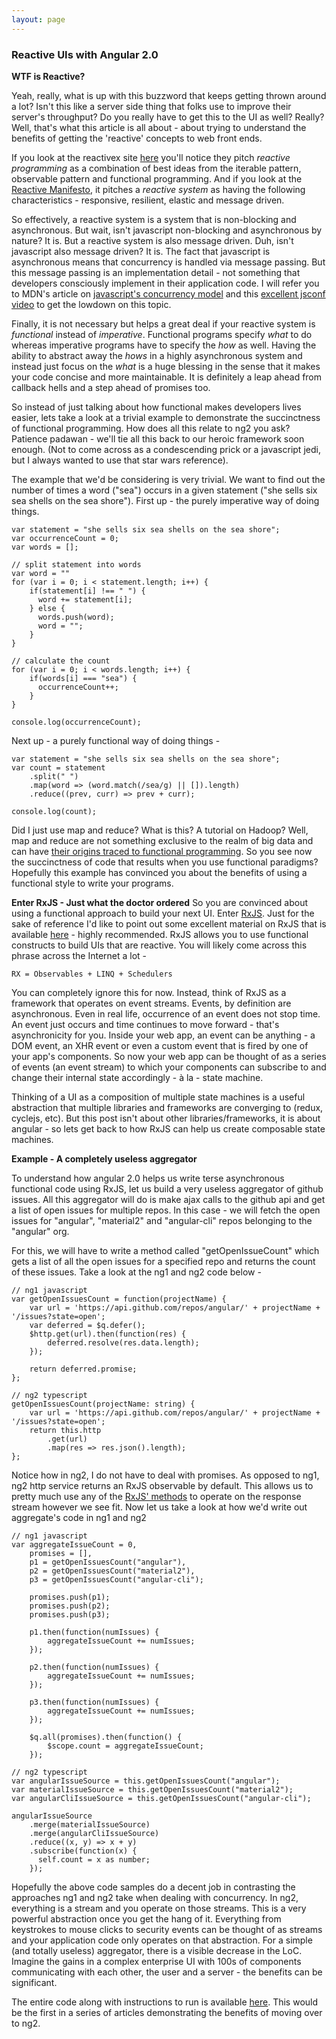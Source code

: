 ```yaml
---
layout: page
---
```

### Reactive UIs with Angular 2.0

**WTF is Reactive?**

Yeah, really, what is up with this buzzword that keeps getting thrown around a lot? Isn't this like a server side thing that folks use to improve their server's throughput? Do you really have to get this to the UI as well? Really? Well, that's what this article is all about - about trying to understand the benefits of getting the 'reactive' concepts to web front ends.

If you look at the reactivex site [here](http://reactivex.io/) you'll notice they pitch *reactive programming* as a combination of best ideas from the iterable pattern, observable pattern and functional programming. And if you look at the [Reactive Manifesto](http://www.reactivemanifesto.org/), it pitches a *reactive system* as having the following characteristics - responsive, resilient, elastic and message driven.

So effectively, a reactive system is a system that is non-blocking and asynchronous. But wait, isn't javascript non-blocking and asynchronous by nature? It is. But a reactive system is also message driven. Duh, isn't javascript also message driven? It is. The fact that javascript is asynchronous means that concurrency is handled via message passing. But this message passing is an implementation detail - not something that developers consciously implement in their application code. I will refer you to MDN's article on [javascript's concurrency model](https://developer.mozilla.org/en/docs/Web/JavaScript/EventLoop) and this [excellent jsconf video](https://www.youtube.com/watch?v=8aGhZQkoFbQ) to get the lowdown on this topic.

Finally, it is not necessary but helps a great deal if your reactive system is *functional* instead of *imperative*. Functional programs specify *what* to do whereas imperative programs have to specify the *how* as well. Having the ability to abstract away the *hows* in a highly asynchronous system and instead just focus on the *what* is a huge blessing in the sense that it makes your code concise and more maintainable. It is definitely a leap ahead from callback hells and a step ahead of promises too.

So instead of just talking about how functional makes developers lives easier, lets take a look at a trivial example to demonstrate the succinctness of functional programming. How does all this relate to ng2 you ask? Patience padawan - we'll tie all this back to our heroic framework soon enough. (Not to come across as a condescending prick or a javascript jedi, but I always wanted to use that star wars reference).

The example that we'd be considering is very trivial. We want to find out the number of times a word ("sea") occurs in a given statement ("she sells six sea shells on the sea shore"). First up - the purely imperative way of doing things.

~~~
var statement = "she sells six sea shells on the sea shore";
var occurrenceCount = 0;
var words = [];

// split statement into words
var word = ""
for (var i = 0; i < statement.length; i++) {
    if(statement[i] !== " ") {
      word += statement[i];
    } else {
      words.push(word);
      word = "";
    }   
}

// calculate the count
for (var i = 0; i < words.length; i++) {
    if(words[i] === "sea") {
      occurrenceCount++;
    }
}

console.log(occurrenceCount);
~~~

Next up - a purely functional way of doing things -

~~~
var statement = "she sells six sea shells on the sea shore";
var count = statement
    .split(" ")
    .map(word => (word.match(/sea/g) || []).length)
    .reduce((prev, curr) => prev + curr);

console.log(count);
~~~

Did I just use map and reduce? What is this? A tutorial on Hadoop? Well, map and reduce are not something exclusive to the realm of big data and can have [their origins traced to functional programming](http://www.cs.cornell.edu/courses/cs3110/2011sp/lectures/lec05-map-reduce/map-reduce.htm). So you see now the succinctness of code that results when you use functional paradigms? Hopefully this example has convinced you about the benefits of using a functional style to write your programs.

**Enter RxJS - Just what the doctor ordered**
So you are convinced about using a functional approach to build your next UI. Enter [RxJS](https://github.com/Reactive-Extensions/RxJS). Just for the sake of reference I'd like to point out some excellent material on RxJS that is available [here](http://xgrommx.github.io/rx-book/index.html) - highly recommended.  RxJS allows you to use functional constructs to build UIs that are reactive. You will likely come across this phrase across the Internet a lot -

~~~
RX = Observables + LINQ + Schedulers
~~~

You can completely ignore this for now. Instead, think of RxJS as a framework that operates on event streams. Events, by definition are asynchronous. Even in real life, occurrence of an event does not stop time. An event just occurs and time continues to move forward - that's asynchronicity for you. Inside your web app, an event can be anything - a DOM event, an XHR event or even a custom event that is fired by one of your app's components. So now your web app can be thought of as a series of events (an event stream) to which your components can subscribe to and change their internal state accordingly - à la - state machine.

Thinking of a UI as a composition of multiple state machines is a useful abstraction that multiple libraries and frameworks are converging to (redux, cyclejs, etc). But this post isn't about other libraries/frameworks, it is about angular - so lets get back to how RxJS can help us create composable state machines.

**Example - A completely useless aggregator**

To understand how angular 2.0 helps us write terse asynchronous functional code using RxJS, let us build a very useless aggregator of github issues. All this aggregator will do is make ajax calls to the github api and get a list of open issues for multiple repos. In this case - we will fetch the open issues for "angular", "material2" and "angular-cli" repos belonging to the "angular" org.

For this, we will have to write a method called "getOpenIssueCount" which gets a list of all the open issues for a specified repo and returns the count of these issues. Take a look at the ng1 and ng2 code below -

~~~
// ng1 javascript
var getOpenIssuesCount = function(projectName) {
    var url = 'https://api.github.com/repos/angular/' + projectName + '/issues?state=open';
    var deferred = $q.defer();
    $http.get(url).then(function(res) {
        deferred.resolve(res.data.length);
    });

    return deferred.promise;
};
~~~

~~~
// ng2 typescript
getOpenIssuesCount(projectName: string) {
    var url = 'https://api.github.com/repos/angular/' + projectName + '/issues?state=open';
    return this.http
        .get(url)
        .map(res => res.json().length);
};
~~~

Notice how in ng2, I do not have to deal with promises. As opposed to ng1, ng2 http service returns an RxJS observable by default. This allows us to pretty much use any of the [RxJS' methods](http://xgrommx.github.io/rx-book/content/observable/observable_instance_methods/index.html) to operate on the response stream however we see fit. Now let us take a look at how we'd write out aggregate's code in ng1 and ng2

~~~
// ng1 javascript
var aggregateIssueCount = 0,
    promises = [],
    p1 = getOpenIssuesCount("angular"),
    p2 = getOpenIssuesCount("material2"),
    p3 = getOpenIssuesCount("angular-cli");

    promises.push(p1);
    promises.push(p2);
    promises.push(p3);

    p1.then(function(numIssues) {
        aggregateIssueCount += numIssues;
    });

    p2.then(function(numIssues) {
        aggregateIssueCount += numIssues;
    });

    p3.then(function(numIssues) {
        aggregateIssueCount += numIssues;
    });

    $q.all(promises).then(function() {
        $scope.count = aggregateIssueCount;
    });
~~~

~~~
// ng2 typescript
var angularIssueSource = this.getOpenIssuesCount("angular");
var materialIssueSource = this.getOpenIssuesCount("material2");
var angularCliIssueSource = this.getOpenIssuesCount("angular-cli");

angularIssueSource
    .merge(materialIssueSource)
    .merge(angularCliIssueSource)
    .reduce((x, y) => x + y)
    .subscribe(function(x) {
      self.count = x as number;
    });
~~~

Hopefully the above code samples do a decent job in contrasting the approaches ng1 and ng2 take when dealing with concurrency. In ng2, everything is a stream and you operate on those streams. This is a very powerful abstraction once you get the hang of it. Everything from keystrokes to mouse clicks to security events can be thought of as streams and your application code only operates on that abstraction. For a simple (and totally useless) aggregator, there is a visible decrease in the LoC. Imagine the gains in a complex enterprise UI with 100s of components communicating with each other, the user and a server - the benefits can be significant.

The entire code along with instructions to run is available [here](https://github.com/ng1-vs-ng2/http-observables-vs-promises). This would be the first in a series of articles demonstrating the benefits of moving over to ng2.

